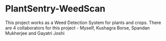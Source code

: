 # PlantSentry-WeedScan
This project works as a Weed Detection System for plants and crops. There are 4 collaborators for this project - Myself, Kushagra Borse, Spandan Mukherjee and Gayatri Joshi
